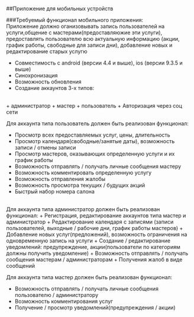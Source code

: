 ##Приложение для мобильных устройств
<br/>


###Требуемый функционал мобильного приложения:
<br/>
Приложение должно оганизовывать запись пользователей на услуги,общение с мастерами(предоставляюжие эти услуги), предоставлять пользователю всю актуальную информацию (акции, график работы, свободные для записи дни), добавление новых и редактирование старых услугю
<br/>
+ Совместимость с android (версии 4.4 и выше), ios (версии 9.3.5 и выше) 
+ Синохронизация
+ Возможность обновления
+ Создание аккаунтов 3-х типов:
<br/>
    + администратор
    + мастер
    + пользователь
+ Авторизация через соц сети
  
  
Для аккаунта типа пользователь должен быть реализован функционал:
+ Просмотр всех предоставляемых услуг, цены, длительность
+ Просмотр календаря(свободные/занятые даты), возможность записи / отмены записи
+ Просмотр мастеров, оказывающих определенную услуги и их график работы
+ Возможность отправлять / получать личные сообщения мастеру
+ Возможность комментировать определенную услугу
+ Возможность отправления жалобы
+ Возможность просмотра текущих / будущих акций
+ Быстрый набор номера салона

<br/>
Для аккаунта типа администратор должен быть реализован функционал:
+ Регистрация, редактирование аккаунтов типа мастер и администратор
+ Редактирование календаря с записями (записи пользователей, выходные / рабочие дни, график работы мастеров)
+ Добавление новых услуг(предложений), возможность ограничения на одновременную запись на услуги
+ Создание / редактирование уведомлений: предупреждение, акции(пользователи по категориям должны получить уведомление)
+ Возможность отправлять / получать сообщения мастерам / администраторам
+ Получения жалоб в виде сообщений
<br/>

Для аккаунта типа мастер должен быть реализован функционал:
+ Возможность отправлять / получать личные сообщения пользователю / администратору
+ Возможность комментирования услуг
+ Получение / просмотр уведомлений(предупреждения / акции)
